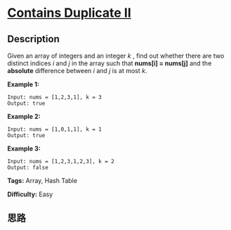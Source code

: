 # [Contains Duplicate II][title]

## Description

Given an array of integers and an integer _k_ , find out whether there are two
distinct indices _i_ and _j_ in the array such that **nums[i] = nums[j]** and
the **absolute** difference between _i_ and _j_ is at most _k_.

**Example 1:**
            Input: nums = [1,2,3,1], k = 3    Output: true    

**Example 2:**
            Input: nums = [1,0,1,1], k = 1    Output: true    

**Example 3:**
            Input: nums = [1,2,3,1,2,3], k = 2    Output: false    


**Tags:** Array, Hash Table

**Difficulty:** Easy

## 思路

[title]: https://leetcode.com/problems/contains-duplicate-ii
